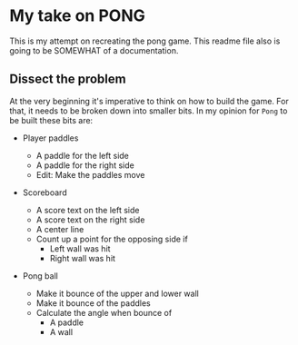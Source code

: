 # My take on PONG

This is my attempt on recreating the pong game. This readme file also is going to be SOMEWHAT of a documentation.

## Dissect the problem

At the very beginning it's imperative to think on how to build the game. For that, it needs to be broken down into smaller bits.
In my opinion for `Pong` to be built these bits are:

* Player paddles
  * A paddle for the left side
  * A paddle for the right side
  * Edit: Make the paddles move
  
* Scoreboard
  * A score text on the left side
  * A score text on the right side
  * A center line
  * Count up a point for the opposing side if
    * Left wall was hit
    * Right wall was hit

* Pong ball
  * Make it bounce of the upper and lower wall
  * Make it bounce of the paddles
  * Calculate the angle when bounce of
    * A paddle
    * A wall
